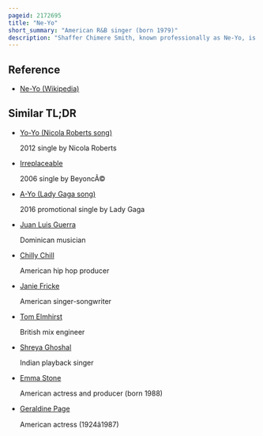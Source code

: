 ```yaml
---
pageid: 2172695
title: "Ne-Yo"
short_summary: "American R&B singer (born 1979)"
description: "Shaffer Chimere Smith, known professionally as Ne-Yo, is an american R & B Singer, Songwriter, Actor, Dancer, and Record Producer. Regarded as a leading Figure of 2000s R & B Music, he is the Recipient of numerous Accolades including three Grammy Awards."
---
```


## Reference

- [Ne-Yo (Wikipedia)](https://en.wikipedia.org/?curid=2172695)

## Similar TL;DR

- [Yo-Yo (Nicola Roberts song)](/tldr/en/yo-yo-nicola-roberts-song)

  2012 single by Nicola Roberts

- [Irreplaceable](/tldr/en/irreplaceable)

  2006 single by BeyoncÃ©

- [A-Yo (Lady Gaga song)](/tldr/en/a-yo-lady-gaga-song)

  2016 promotional single by Lady Gaga

- [Juan Luis Guerra](/tldr/en/juan-luis-guerra)

  Dominican musician

- [Chilly Chill](/tldr/en/chilly-chill)

  American hip hop producer

- [Janie Fricke](/tldr/en/janie-fricke)

  American singer-songwriter

- [Tom Elmhirst](/tldr/en/tom-elmhirst)

  British mix engineer

- [Shreya Ghoshal](/tldr/en/shreya-ghoshal)

  Indian playback singer

- [Emma Stone](/tldr/en/emma-stone)

  American actress and producer (born 1988)

- [Geraldine Page](/tldr/en/geraldine-page)

  American actress (1924â1987)
